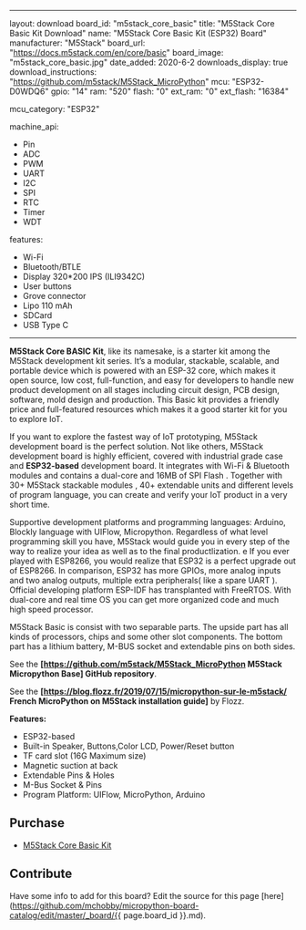 
---
layout: download
board_id: "m5stack_core_basic"
title: "M5Stack Core Basic Kit Download"
name: "M5Stack Core Basic Kit (ESP32) Board"
manufacturer: "M5Stack"
board_url: "https://docs.m5stack.com/en/core/basic"
board_image: "m5stack_core_basic.jpg"
date_added: 2020-6-2
downloads_display: true
download_instructions: "https://github.com/m5stack/M5Stack_MicroPython"
mcu: "ESP32-D0WDQ6"
gpio: "14"
ram: "520"
flash: "0"
ext_ram: "0"
ext_flash: "16384"

mcu_category: "ESP32"

machine_api:
  - Pin
  - ADC
  - PWM
  - UART
  - I2C
  - SPI
  - RTC
  - Timer
  - WDT

features:
  - Wi-Fi
  - Bluetooth/BTLE
  - Display 320*200 IPS (ILI9342C)
  - User buttons
  - Grove connector
  - Lipo 110 mAh
  - SDCard
  - USB Type C
---

**M5Stack Core BASIC Kit**, like its namesake, is a starter kit among the M5Stack development kit series. It’s a modular, stackable, scalable, and portable device which is powered with an ESP-32 core, which makes it open source, low cost, full-function, and easy for developers to handle new product development on all stages including circuit design, PCB design, software, mold design and production. This Basic kit provides a friendly price and full-featured resources which makes it a good starter kit for you to explore IoT.


If you want to explore the fastest way of IoT prototyping, M5Stack development board is the perfect solution. Not like others, M5Stack development board is highly efficient, covered with industrial grade case and **ESP32-based** development board. It integrates with Wi-Fi & Bluetooth modules and contains a dual-core and 16MB of SPI Flash . Together with 30+ M5Stack stackable modules , 40+ extendable units and different levels of program language, you can create and verify your IoT product in a very short time.


Supportive development platforms and programming languages: Arduino, Blockly language with UIFlow, Micropython. Regardless of what level programming skill you have, M5Stack would guide you in every step of the way to realize your idea as well as to the final productlization. e If you ever played with ESP8266, you would realize that ESP32 is a perfect upgrade out of ESP8266. In comparison, ESP32 has more GPIOs, more analog inputs and two analog outputs, multiple extra peripherals( like a spare UART ). Official developing platform ESP-IDF has transplanted with FreeRTOS. With dual-core and real time OS you can get more organized code and much high speed processor.


M5Stack Basic is consist with two separable parts. The upside part has all kinds of processors, chips and some other slot components. The bottom part has a lithium battery, M-BUS socket and extendable pins on both sides.


See the __[https://github.com/m5stack/M5Stack_MicroPython M5Stack Micropython Base] GitHub repository__.


See the __[https://blog.flozz.fr/2019/07/15/micropython-sur-le-m5stack/ French MicroPython on M5Stack installation guide]__ by Flozz. 


**Features:**
* ESP32-based
* Built-in Speaker, Buttons,Color LCD, Power/Reset button
* TF card slot (16G Maximum size)
* Magnetic suction at back
* Extendable Pins & Holes
* M-Bus Socket & Pins
* Program Platform: UIFlow, MicroPython, Arduino


## Purchase
* [M5Stack Core Basic Kit](https://docs.m5stack.com/en/core/basic)

## Contribute

Have some info to add for this board? Edit the source for this page [here](https://github.com/mchobby/micropython-board-catalog/edit/master/_board/{{ page.board_id }}.md).

